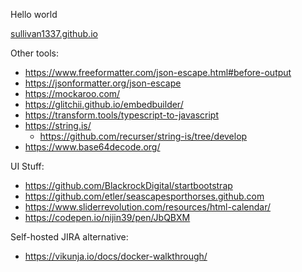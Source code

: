 Hello world

[sullivan1337.github.io](https://sullivan1337.github.io/)

Other tools:
* https://www.freeformatter.com/json-escape.html#before-output
* https://jsonformatter.org/json-escape
* https://mockaroo.com/
* https://glitchii.github.io/embedbuilder/
* https://transform.tools/typescript-to-javascript
* https://string.is/
    * https://github.com/recurser/string-is/tree/develop
* https://www.base64decode.org/

UI Stuff:
* https://github.com/BlackrockDigital/startbootstrap
* https://github.com/etler/seascapesporthorses.github.com
* https://www.sliderrevolution.com/resources/html-calendar/
* https://codepen.io/nijin39/pen/JbQBXM

Self-hosted JIRA alternative:
* https://vikunja.io/docs/docker-walkthrough/